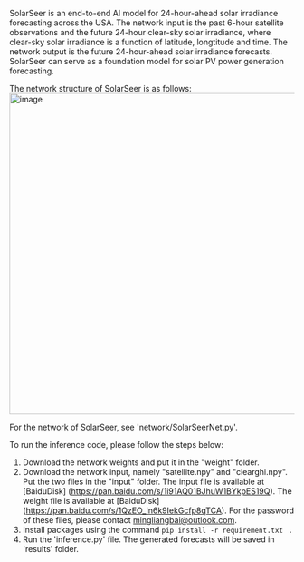SolarSeer is an end-to-end AI model for 24-hour-ahead solar irradiance forecasting across the USA. The network input is the past 6-hour 
satellite observations and the future 24-hour clear-sky solar irradiance, where clear-sky solar irradiance is a function of latitude, 
longtitude and time. The network output is the future 24-hour-ahead solar irradiance forecasts. SolarSeer can serve as a foundation 
model for solar PV power generation forecasting. 

The network structure of SolarSeer is as follows:
<img width="514" height="567" alt="image" src="https://github.com/user-attachments/assets/a8621cc2-e80b-4b3a-bbb2-a3eb03ca55c6" />

For the network of SolarSeer, see 'network/SolarSeerNet.py'.

To run the inference code, please follow the steps below:

1. Download the network weights and put it in the "weight" folder.
2. Download the network input, namely "satellite.npy" and "clearghi.npy". Put the two files in the "input" folder.
   The input file is available at [BaiduDisk] (https://pan.baidu.com/s/1i91AQ01BJhuW1BYkpES19Q).
   The weight file is available at [BaiduDisk] (https://pan.baidu.com/s/1QzEO_in6k9IekGcfp8qTCA).
   For the password of these files, please contact mingliangbai@outlook.com. 
4. Install packages using the command ```pip install -r requirement.txt ``` .
5. Run the 'inference.py' file. The generated forecasts will be saved in 'results' folder.
